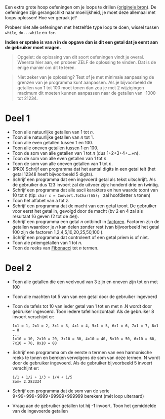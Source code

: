 Een extra grote hoop oefeningen om je loops te drillen ([originele bron](https://codeforwin.org/2015/06/for-do-while-loop-programming-exercises.html)). De oefeningen zijn gerangschikt naar moeilijkheid, je moet deze allemaal met loops oplossen! Hoe ver geraak je?

Probeer niet alle oefeningen met hetzelfde type loop te doen, wissel tussen ``while``, ``do...while`` en ``for``.

**Indien er sprake is van *n* in de opgave dan is dit een getal dat je eerst aan de gebruiker moet vragen.**

> Opgelet: de oplossing van dit soort oefeningen vindt je overal. Weersta hier aan, en probeer ZELF de oplossing te vinden. Dat is de enige manier om dit te leren.

> Niet zeker van je oplossing? Test of je met minimale aanpassing de grenzen van je programma kunt aanpassen. Als je bijvoorbeeld de getallen van 1 tot 100 moet tonen dan zou je met 2 wijzigingen maximum dit moeten kunnen aanpassen naar de getallen van -1000 tot 21234.

# Deel 1

* Toon alle natuurlijke getallen van 1 tot *n*.
* Toon alle natuurlijke getallen van *n* tot 1.
* Toon alle even getallen tussen 1 en 100.
* Toon alle oneven getallen tussen 1 en 100.
* Toon de som van alle getallen van 1 tot *n* (dus 1+2+3+4+...+n).
* Toon de som van alle even getallen van 1 tot *n*.
* Toon de som van alle oneven getallen van 1 tot *n*.
* (PRO) Schrijf een programma dat het aantal digits in een getal telt (het getal 12348 heeft bijvoorbeeld 5 digits).
* Schrijf een programma dat een ingevoerd getal als tekst uitschrijft. Als de gebruiker dus 123 invoert zal de uitvoer zijn: honderd drie en twintig.
* Schrijf een programma dat alle ascii karakters en hun waarde toont van 10 tot *n* (tip: ``char c = Convert.ToChar(65); `` zal hoofdletter ``A`` tonen) 
* Toon het alfabet van a tot z.
* Schrijf een programma dat de macht van een getal toont. De gebruiker voor eerst het getal in, gevolgd door de macht (bv 2 en 4 zal als resultaat 16 geven (2 tot de 4e)).
* Schrijf een programma een getal *n* ontbindt in [factoren](https://nl.wikipedia.org/wiki/Factorisatie). Factoren zijn de getallen waardoor je *n* kan delen zonder rest (van  bijvoorbeeld het getal 100 zijn de factoren 1,2,4,5,10,20,25,50,100  ).
* Schrijf een programma dat controleert of een getal priem is of niet.
* Toon ale priemgetallen van 1 tot *n*.
* Toon de reeks van [Fibonacci](https://en.wikipedia.org/wiki/Fibonacci_number) tot *n* termen.


# Deel 2

* Toon alle getallen die een veelvoud van 3 zijn en oneven zijn tot en met 100
* Toon alle machten tot 5 van van een getal door de gebruiker ingevoerd
* Toon de tafels tot 10 van ieder getal van 1 tot en met n .N wordt door gebruiker ingevoerd. Toon iedere tafel horizontaal!
  Als de gebruiker 8 invoert verschijnt er:
  ```text
  1x1 = 1, 2x1 = 2, 3x1 = 3, 4x1 = 4, 5x1 = 5, 6x1 = 6, 7x1 = 7, 8x1 = 8 
  ... 
  1x10 = 10, 2x10 = 20, 3x10 = 30, 4x10 = 40, 5x10 = 50, 6x10 = 60, 7x10 = 70, 8x10 = 80 
  ```

* Schrijf een programma om de eerste n termen van een harmonische reeks te tonen en bereken vervolgens de som van deze termen. N wordt door de gebruiker ingevoerd.
  Als de gebruiker bijvoorbeeld 5 invoert  verschijnt er:
  ```text
  1/1 + 1/2 + 1/3 + 1/4 + 1/5
  Som= 2.283334 
  ```
* Schrijf een programma dat de som van de serie 9+99+999+9999+99999+999999 berekent (mét loop uiteraard)
* Vraag aan de gebruiker getallen tot hij -1 invoert. Toon het gemiddelde van de ingevoerde getallen
